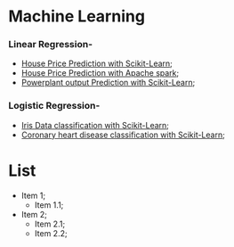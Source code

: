 # Machine Learning

### Linear Regression-

* [House Price Prediction with Scikit-Learn](https://github.com/rohankavari/MachineLearning/blob/main/Linear_regression.ipynb);
* [House Price Prediction with Apache spark](https://github.com/rohankavari/MachineLearning/blob/main/spark_Linear_regression.ipynb);
* [Powerplant output Prediction with Scikit-Learn](https://github.com/rohankavari/MachineLearning/blob/main/Energy_Prediction_of_Power_plant.ipynb);


### Logistic Regression-

* [Iris Data classification with Scikit-Learn](https://github.com/rohankavari/MachineLearning/blob/main/Logistic_Regression_balanced.ipynb);
* [Coronary heart disease classification with Scikit-Learn](https://github.com/rohankavari/MachineLearning/blob/main/Logistic_Regression_imbalanced.ipynb);


# List 
* Item 1;
	* Item 1.1;
* Item 2;
	* Item 2.1;
	* Item 2.2;
